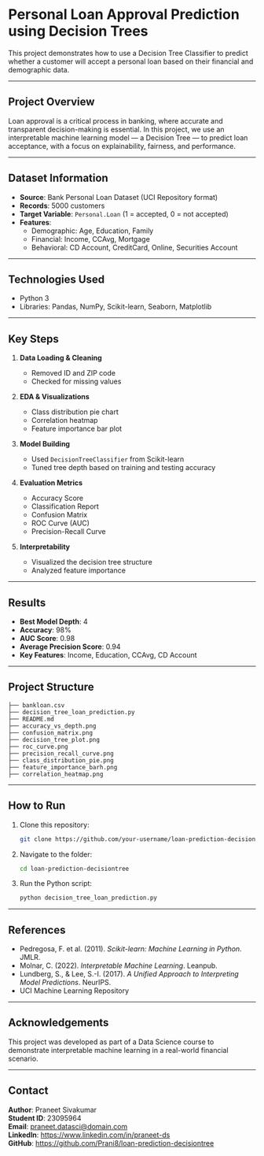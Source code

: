 
# Personal Loan Approval Prediction using Decision Trees

This project demonstrates how to use a Decision Tree Classifier to predict whether a customer will accept a personal loan based on their financial and demographic data.

---

## Project Overview

Loan approval is a critical process in banking, where accurate and transparent decision-making is essential. In this project, we use an interpretable machine learning model — a Decision Tree — to predict loan acceptance, with a focus on explainability, fairness, and performance.

---

## Dataset Information

- **Source**: Bank Personal Loan Dataset (UCI Repository format)
- **Records**: 5000 customers
- **Target Variable**: `Personal.Loan` (1 = accepted, 0 = not accepted)
- **Features**:
  - Demographic: Age, Education, Family
  - Financial: Income, CCAvg, Mortgage
  - Behavioral: CD Account, CreditCard, Online, Securities Account

---

## Technologies Used

- Python 3
- Libraries: Pandas, NumPy, Scikit-learn, Seaborn, Matplotlib

---

## Key Steps

1. **Data Loading & Cleaning**
   - Removed ID and ZIP code
   - Checked for missing values

2. **EDA & Visualizations**
   - Class distribution pie chart
   - Correlation heatmap
   - Feature importance bar plot

3. **Model Building**
   - Used `DecisionTreeClassifier` from Scikit-learn
   - Tuned tree depth based on training and testing accuracy

4. **Evaluation Metrics**
   - Accuracy Score
   - Classification Report
   - Confusion Matrix
   - ROC Curve (AUC)
   - Precision-Recall Curve

5. **Interpretability**
   - Visualized the decision tree structure
   - Analyzed feature importance

---

## Results

- **Best Model Depth**: 4
- **Accuracy**: 98%
- **AUC Score**: 0.98
- **Average Precision Score**: 0.94
- **Key Features**: Income, Education, CCAvg, CD Account

---

## Project Structure

```
├── bankloan.csv
├── decision_tree_loan_prediction.py
├── README.md
├── accuracy_vs_depth.png
├── confusion_matrix.png
├── decision_tree_plot.png
├── roc_curve.png
├── precision_recall_curve.png
├── class_distribution_pie.png
├── feature_importance_barh.png
├── correlation_heatmap.png
```

---

## How to Run

1. Clone this repository:
   ```bash
   git clone https://github.com/your-username/loan-prediction-decisiontree.git
   ```
2. Navigate to the folder:
   ```bash
   cd loan-prediction-decisiontree
   ```
3. Run the Python script:
   ```bash
   python decision_tree_loan_prediction.py
   ```

---

## References

- Pedregosa, F. et al. (2011). *Scikit-learn: Machine Learning in Python*. JMLR.
- Molnar, C. (2022). *Interpretable Machine Learning*. Leanpub.
- Lundberg, S., & Lee, S.-I. (2017). *A Unified Approach to Interpreting Model Predictions*. NeurIPS.
- UCI Machine Learning Repository

---

## Acknowledgements

This project was developed as part of a Data Science course to demonstrate interpretable machine learning in a real-world financial scenario.

---

## Contact

**Author**: Praneet Sivakumar  
**Student ID**: 23095964  
**Email**: praneet.datasci@domain.com  
**LinkedIn**: https://www.linkedin.com/in/praneet-ds  
**GitHub**: https://github.com/Prani8/loan-prediction-decisiontree
